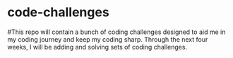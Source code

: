 # code-challenges

#This repo will contain a bunch of coding challenges designed to aid me in my coding journey and keep my coding sharp.  Through the next four weeks, I will be adding and solving sets of coding challenges.
